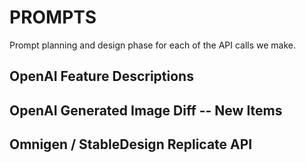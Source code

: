 # PROMPTS

Prompt planning and design phase for each of the API calls we make.

## OpenAI Feature Descriptions

## OpenAI Generated Image Diff -- New Items

## Omnigen / StableDesign Replicate API
